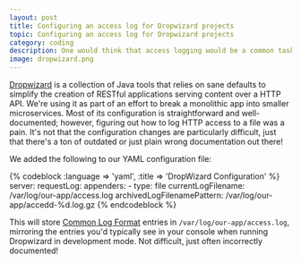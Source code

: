 ```yaml
---
layout: post
title: Configuring an access log for Dropwizard projects
topic: Configuring an access log for Dropwizard projects
category: coding
description: One would think that access logging would be a common task for any application, but getting here took half a day of digging through incorrect documentation.
image: dropwizard.png
---
```


[Dropwizard](http://www.dropwizard.io) is a collection of Java tools that relies on sane defaults to simplify the creation of RESTful applications serving content over a HTTP API. We're using it as part of an effort to break a monolithic app into smaller microservices. Most of its configuration is straightforward and well-documented; however, figuring out how to log HTTP access to a file was a pain. It's not that the configuration changes are particularly difficult, just that there's a ton of outdated or just plain wrong documentation out there!

We added the following to our YAML configuration file:

{% codeblock :language => 'yaml', :title => 'DropWizard Configuration' %}
server:
  requestLog:
    appenders:
      - type: file
        currentLogFilename: /var/log/our-app/access.log
        archivedLogFilenamePattern: /var/log/our-app/accedd-%d.log.gz
{% endcodeblock %}

This will store [Common Log Format](http://en.wikipedia.org/wiki/Common_Log_Format) entries in `/var/log/our-app/access.log`, mirroring the entries you'd typically see in your console when running Dropwizard in development mode. Not difficult, just often incorrectly documented!

